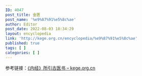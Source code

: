 ```yaml
---
ID: 4047
post_title: 金匮
post_name: '%e9%87%91%e5%8c%ae'
author: Editor
post_date: 2022-08-03 18:34:29
layout: encyclopedia
link: 'http://kege.org.cn/encyclopedia/%e9%87%91%e5%8c%ae'
published: true
tags: [ ]
categories: [ ]
---
```

参考链接：<a href="http://kege.org.cn/encyclopedia/%e3%80%8a%e5%86%85%e7%bb%8f%e3%80%8b%e6%89%80%e5%bc%95%e5%8f%a4%e5%8c%bb%e4%b9%a6">《内经》所引古医书 – kege.org.cn</a>